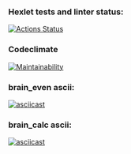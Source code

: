 ### Hexlet tests and linter status:
[![Actions Status](https://github.com/Antipoop/python-project-49/actions/workflows/hexlet-check.yml/badge.svg)](https://github.com/Antipoop/python-project-49/actions)
### Codeclimate
[![Maintainability](https://api.codeclimate.com/v1/badges/76225f3496e362137c5c/maintainability)](https://codeclimate.com/github/Antipoop/python-project-49/maintainability)
### brain_even ascii:
[![asciicast](https://asciinema.org/a/xNSPd4sjyc2iuodKpMOVINS0S.svg)](https://asciinema.org/a/xNSPd4sjyc2iuodKpMOVINS0S)
### brain_calc ascii:
[![asciicast](https://asciinema.org/a/TqkZBjn3mcmw3eUolAGzr2JuJ.svg)](https://asciinema.org/a/TqkZBjn3mcmw3eUolAGzr2JuJ)
